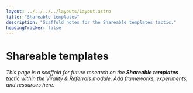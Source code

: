 ```yaml
---
layout: ../../../../layouts/Layout.astro
title: "Shareable templates"
description: "Scaffold notes for the Shareable templates tactic."
headingTracker: false
---
```

# Shareable templates

_This page is a scaffold for future research on the **Shareable templates** tactic within the Virality & Referrals module. Add frameworks, experiments, and resources here._
